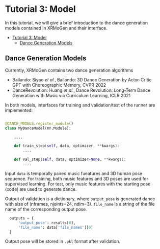 # Tutorial 3: Model

In this tutorial, we will give a brief introduction to the dance generation models contained in XRMoGen and their interface.

<!-- TOC -->

- [Tutorial 3: Model](#tutorial-3-model)
  - [Dance Generation Models](#the-design-of-nerf-model)



<!-- TOC -->

## Dance Generation Models

Currently, XRMoGen contains two dance generation algorithms

- Bailando: Siyao *et al.*, Bailando: 3D Dance Generation by Actor-Critic GPT with Choreographic Memory, CVPR 2022
- DanceRevolution: Huang *et al.*, Dance Revolution: Long-Term Dance Generation with Music via Curriculum Learning, ICLR 2021

In both models, interfaces for training and validation/test of the runner are implemented:
```python

@DANCE_MODELS.register_module()
class MyDanceModel(nn.Module):

    ....

    def train_step(self, data, optimizer, **kwargs):
        ....

    def val_step(self, data, optimizer=None, **kwargs):
        ....
```
Input `data` is temporally paired music fueatures and 3D human pose sequence. For training, both music features and 3D poses are used for supervised learning.
For test, only music features with the starting pose (code) are used to generate dance.

Output of validation is a dictionary, where `output_pose` is generated dance with size of (nframes, njoints=24, ndim=3). `file_name` is a string of the file name of the corresponding output pose.

```python
  outputs = {
      'output_pose': results[0],
      'file_name': data['file_names'][0]
  }
```

Output pose will be stored in `.pkl` format after validation.